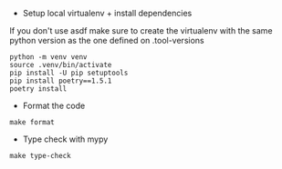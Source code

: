 - Setup local virtualenv + install dependencies

If you don't use asdf make sure to create the virtualenv with the same python version as the one defined on .tool-versions

```
python -m venv venv
source .venv/bin/activate
pip install -U pip setuptools
pip install poetry==1.5.1
poetry install
```

- Format the code

```
make format
```

- Type check with mypy

```
make type-check
```
